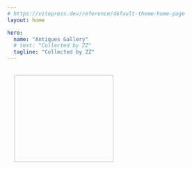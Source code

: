 ```yaml
---
# https://vitepress.dev/reference/default-theme-home-page
layout: home

hero:
  name: "Antiques Gallery"
  # text: "Collected by ZZ"
  tagline: "Collected by ZZ"
---
```


<script setup>
  import { ref, onMounted } from 'vue';

  console.log('trial 7')
  const galleryImages = import.meta.glob('./public/gallery/*.{jpg,jpeg,png}',{eager: true, as: 'url'});

  const galleryData = ref([]);
  onMounted(async () => {
    galleryData.value = await Promise.all(Object.entries(galleryImages).map(async ([path, url]) => {
      console.log('picture')
      console.log(path)
      console.log(url)
      const tagFilePath = url.replace(/(jpg|jpeg|png)$/i,'txt').replace(/\.\./g, '/antiques-gallery');
      console.log(tagFilePath)
      let tags = '';
      try {
        const response = await fetch(tagFilePath);
        tags = await response.text();
      } catch (error) {
        console.error(`Error fetching tags for ${url}:`, error);
      }
      return { url, tags: tags || 'untagged' };
    }));
  });
  // onMounted(async () => {
  //   const imageContext = import.meta.glob('/public/assets/gallery/*.{jpg,jpeg,png}', { eager: true, as: 'url' });
    
  //   galleryData.value = await Promise.all(
  //     Object.entries(imageContext).map(async ([path, url]) => {
  //       const imageName = path.split('/').pop();
  //       const tagFileName = imageName.replace(/\.(jpg|jpeg|png)$/i, '.txt');
  //       const tagFilePath = `/assets/gallery/${tagFileName}`;
        
  //       let tags = '';
  //       try {
  //         const response = await fetch(tagFilePath);
  //         tags = await response.text();
  //       } catch (error) {
  //         console.error(`Error fetching tags for ${imageName}:`, error);
  //       }
        
  //       return { url, tags: tags || 'untagged' };
  //     })
  //   );
  // });



  // const images = [
  //   'https://drive.google.com/thumbnail?id=1NYBJZniY1bADgUzlbpqs1u1KtrtXSZYY&sz=w1000',
  //   'https://drive.google.com/thumbnail?id=150J0beW4TMSAXg4bxgBQcCz3giyffDca&sz=w1000',
  //   'https://drive.google.com/thumbnail?id=1d959MKRCU_bZ-h4ZQLMhgRTWpZVOf8UI&sz=w1000'
  //     ];
</script>

<div class="gallery-container">
 <div v-for="(image, index) in galleryData" :key="index" class="gallery-image">
    <img :src="image.url" />
    <p>{{ image.tags }}</p>
  </div>
  <!-- <img v-for="(image, index) in images" :key="index" :src="image" alt="Google Drive Image"> -->
</div>

<style>
.gallery-container {
  display: grid;
  grid-template-columns: repeat(auto-fill, minmax(200px, 1fr));
  gap: 1rem;
  padding: 1rem;
}

.gallery-image {
  position: relative;
  overflow: hidden;
}

.gallery-image img {
  width: 100%;
  height: 200px;
  object-fit: cover;
}

.gallery-image:hover img {
  opacity: 0.5;
}

.gallery-image p {
  position: absolute;
  top: 0;
  left: 0;
  right: 0;
  bottom: 0;
  opacity: 0;
  padding: 1rem;
}

.gallery-image:hover p {
  opacity: 1;
}

</style>